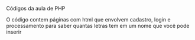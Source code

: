 Códigos da aula de PHP

O código contem páginas com html que envolvem cadastro, login e processamento para saber quantas letras tem em um nome que você pode inserir 
